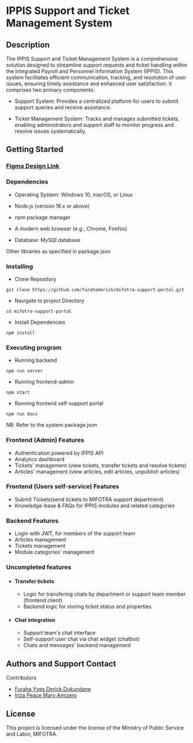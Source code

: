 # IPPIS Support and Ticket Management System 
## Description
The IPPIS Support and Ticket Management System is a comprehensive solution designed to streamline support requests and ticket handling within the Integrated Payroll and Personnel Information System (IPPIS). This system facilitates efficient communication, tracking, and resolution of user issues, ensuring timely assistance and enhanced user satisfaction. It comprises two primary components:

* Support System: Provides a centralized platform for users to submit support queries and receive assistance.

* Ticket Management System: Tracks and manages submitted tickets, enabling administrators and support staff to monitor progress and resolve issues systematically.

## Getting Started

### [Figma Design Link](https://www.figma.com/design/367POtmT2TsJ0HpirjviBn/SUPPORT?m=auto&t=CrnksYIkd4S7DFRS-6)


### Dependencies
* Operating System: Windows 10, macOS, or Linux

* Node.js (version 18.x or above)

* npm package manager

* A modern web browser (e.g., Chrome, Firefox)

* Database: MySQl database

Other libraries as specified in package.json

### Installing
* Clone Repository
 ```
git clone https://github.com/furahaderick/mifotra-support-portal.git
 ```
* Navigate to project Directory
 ```
cd mifotra-support-portal
 ```
* Install Dependencies
 ```
npm install
 ```
### Executing program
* Running backend
```
npm run server
```
* Running frontend-admin
```
npm start
```
* Running frontend self-support portal
```
npm run docs
```
NB: Refer to the system package.json

### Frontend (Admin) Features

* Authentication powered by IPPIS API
* Analytics dashboard
* Tickets' management (view tickets, transfer tickets and resolve tickets)
* Articles' management (view articles, edit articles, unpublish articles)

### Frontend (Users self-service) Features

* Submit Tickets(send tickets to MIFOTRA support department)
* Knowledge-base & FAQs for IPPIS modules and related categories

### Backend Features

* Login with JWT, for members of the support team
* Articles management
* Tickets management
* Module categories' management

### Uncompleted features
* #### Transfer tickets
  * Logic for transfering chats by department or support team member (frontend client)
  * Backend logic for storing ticket status and properties
* #### Chat integration
  * Support team's chat interface
  * Self-support user chat via chat widget (chatbot)
  * Chats and messages' backend management

## Authors and Support Contact

Contributors
- [Furaha Yves Derick Dukundane](mailto:yvesderricks@gmail.com)
- [Iriza Peace Mary Amizero](mailto:irizapeace@gmail.com)

## License

This project is licensed under the license of the Ministry of Public Service and Labor, MIFOTRA.
